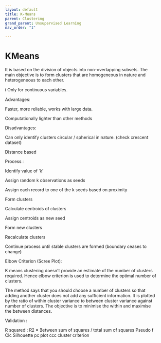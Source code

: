 ```yaml
---
layout: default
title: K-Means
parent: Clustering
grand_parent: Unsupervised Learning
nav_order: "1"

---
```

# KMeans

It is based on the division of objects into non-overlapping subsets. The main objective is to form clusters that are homogeneous in nature and heterogeneous to each other.

ℹ Only for continuous variables.

Advantages:

Faster, more reliable, works with large data.

Computationally lighter than other methods

Disadvantages:

Can only identify clusters circular / spherical in nature. (check crescent dataset)

Distance based

Process :

Identify value of ‘k’

Assign random k observations as seeds

Assign each record to one of the k seeds based on proximity

Form clusters

Calculate centroids of clusters

Assign centroids as new seed

Form new clusters

Recalculate clusters

Continue process until stable clusters are formed (boundary ceases to change)

Elbow Criterion (Scree Plot):

K means clustering doesn't provide an estimate of the number of clusters required. Hence elbow criterion is used to determine the optimal number of clusters.

The method says that you should choose a number of clusters so that adding another cluster does not add any sufficient information. It is plotted by the ratio of within cluster variance to between cluster variance against number of clusters. The objective is to minimise the within and maximise the between distances.

Validation :

R squared : R2 = Between sum of squares  / total sum of squares Pseudo f Clc Silhouette pc plot ccc cluster criterion